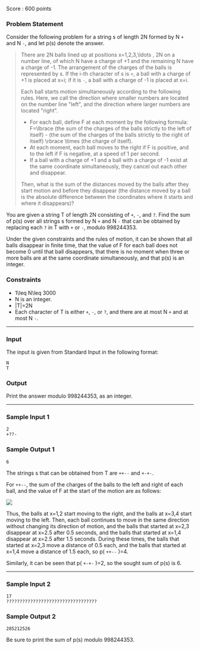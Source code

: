 Score : 600 points

### Problem Statement

Consider the following problem for a string s of length 2N formed by N `+` and N `-`, and let p(s) denote the answer.

> There are 2N balls lined up at positions x=1,2,3,\ldots , 2N on a number line, of which N have a charge of +1 and the remaining N have a charge of -1. The arrangement of the charges of the balls is represented by s. If the i-th character of s is `+`, a ball with a charge of +1 is placed at x=i; if it is `-`, a ball with a charge of -1 is placed at x=i.
>
> Each ball starts motion simultaneously according to the following rules. Here, we call the direction where smaller numbers are located on the number line "left", and the direction where larger numbers are located "right".
>
> * For each ball, define F at each moment by the following formula:  
>   F=\lbrace (the sum of the charges of the balls strictly to the left of itself) - (the sum of the charges of the balls strictly to the right of itself) \rbrace \times (the charge of itself).
> * At each moment, each ball moves to the right if F is positive, and to the left if F is negative, at a speed of 1 per second.
> * If a ball with a charge of +1 and a ball with a charge of -1 exist at the same coordinate simultaneously, they cancel out each other and disappear.
>
> Then, what is the sum of the distances moved by the balls after they start motion and before they disappear (the distance moved by a ball is the absolute difference between the coordinates where it starts and where it disappears)?

You are given a string T of length 2N consisting of `+`, `-`, and `?`. Find the sum of p(s) over all strings s formed by N `+` and N `-` that can be obtained by replacing each `?` in T with `+` or `-`, modulo 998244353.

Under the given constraints and the rules of motion, it can be shown that all balls disappear in finite time, that the value of F for each ball does not become 0 until that ball disappears, that there is no moment when three or more balls are at the same coordinate simultaneously, and that p(s) is an integer.

### Constraints

* 1\leq N\leq 3000
* N is an integer.
* |T|=2N
* Each character of T is either `+`, `-`, or `?`, and there are at most N `+` and at most N `-`.

---

### Input

The input is given from Standard Input in the following format:

```
N
T
```

### Output

Print the answer modulo 998244353, as an integer.

---

### Sample Input 1

```
2
+??-
```

### Sample Output 1

```
6
```

The strings s that can be obtained from T are `++--` and `+-+-`.

For `++--`, the sum of the charges of the balls to the left and right of each ball, and the value of F at the start of the motion are as follows:

![](https://img.atcoder.jp/arc164/2f5047a41704d1c88bb2df93f67ca583.png)

Thus, the balls at x=1,2 start moving to the right, and the balls at x=3,4 start moving to the left.
Then, each ball continues to move in the same direction without changing its direction of motion, and the balls that started at x=2,3 disappear at x=2.5 after 0.5 seconds, and the balls that started at x=1,4 disappear at x=2.5 after 1.5 seconds.
During these times, the balls that started at x=2,3 move a distance of 0.5 each, and the balls that started at x=1,4 move a distance of 1.5 each, so p( `++--` )=4.

Similarly, it can be seen that p( `+-+-` )=2, so the sought sum of p(s) is 6.

---

### Sample Input 2

```
17
??????????????????????????????????
```

### Sample Output 2

```
285212526
```

Be sure to print the sum of p(s) modulo 998244353.